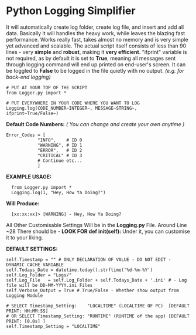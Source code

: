 # Python Logging Simplifier
It will automatically create log folder, create log file, and insert and add all data.
Basically it will handles the heavy work, while leaves the blazing fast performance.
Works really fast, takes almost no memory and is very simple yet advanced and scalable.
The actual script itself consists of less than 90 lines - very **simple** 
and **robust**, making it **very efficient**.
"ifprint" variable is not required, as by default it is set to **True**, meaning all messages
sent through logging command will end up printed on end-user's screen. It can be toggled to 
**False** to be logged in the file quietly with no output. *(e.g. for back-end logging)*

    # PUT AT YOUR TOP OF THE SCRIPT
    from Logger.py import *    
    
    # PUT EVERYWHERE IN YOUR CODE WHERE YOU WANT TO LOG
    Logging.log(CODE_NUMBER~INTEGER~, MESSAGE~STRING~, ifprint~True/False~)  

**Default Code Numbers:**
*( You can change and create your own anytime )*

    Error_Codes = [
                "INFO",    # ID 0
                "WARNING", # ID 1
                "ERROR",   # ID 2
                "CRITICAL" # ID 3
                # Continue etc...
                ]

**EXAMPLE USAGE:**

      from Logger.py import *
      Logging.log(1, "Hey, How Ya Doing?") 

**Will Produce:**

      [xx:xx:xx]> [WARNING] - Hey, How Ya Doing?
      
All Other Customisable Settings Will be in the **Logging.py** File.
Around Line ~28 There should be - **LOOK FOR def __init__(self):** 
Under it, you can customise it to your liking.


**DEFAULT SETTINGS:**

	self.Timestamp = "" # ONLY DECLARATION OF VALUE - DO NOT EDIT - DYNAMIC CACHE VARIABLE
	self.Todays_Date = datetime.today().strftime('%d-%m-%Y')
	self.Log_Folder = "Logs/"
	self.Log_File   = self.Log_Folder + self.Todays_Date + '.ini' # - Log file will be DD-MM-YYYY.ini Files 
	self.Verbose_Output = True # True/False - Whether show output from Logging Module

	# SELECT Timestamp_Setting:    "LOCALTIME" (LOCALTIME OF PC)  [DEFAULT PRINT: HH:MM:SS]
	# OR SELECT Timestamp_Setting: "RUNTIME" (RUNTIME of the app) [DEFAULT PRINT: [0.0s] ]
	self.Timestamp_Setting = "LOCALTIME"
